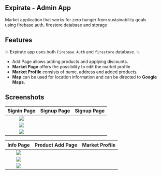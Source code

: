 ## Expirate - Admin App

Market application that works for zero hunger from sustainability goals using firebase auth, firestore database and storage

## Features
:boom: Expirate app uses both `Firebase Auth` and `firestore` database. :boom:
* Add Page allows adding products and applying discounts.
* **Market Page** offers the possibility to edit the market profile.
* **Market Profile** consists of name, address and added products.
* **Map** can be used for location information and can be directed to **Google Maps**.

## Screenshots

Signin Page                |  Signup Page              | Signup Page               
:-------------------------:|:-------------------------:|:-------------------------:
![](https://github.com/UNIGIBBS/Expirate-Admin_App/blob/master/images/Sign%20In%20Page.png?raw=true)|
![](https://github.com/UNIGIBBS/Expirate-Admin_App/blob/master/images/Sign%20Up%20Page.png?raw=true)|
![](https://github.com/UNIGIBBS/Expirate-Admin_App/blob/master/images/Profile%20Page.png?raw=true)|


Info Page                  | Product Add Page          | Market Profile            
:-------------------------:|:-------------------------:|:-------------------------:
![](https://github.com/UNIGIBBS/Expirate-Admin_App/blob/master/images/Info%20Page.png?raw=true)|
![](https://github.com/UNIGIBBS/Expirate-Admin_App/blob/master/images/Product%20Add%20Page.png?raw=true)|
![](https://github.com/UNIGIBBS/Expirate-Admin_App/blob/master/images/Market%20Profile.png?raw=true)|












